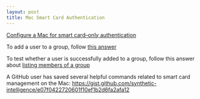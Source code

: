 ```yaml
---
layout: post
title: Mac Smart Card Authentication
---
```


[Configure a Mac for smart card–only authentication](https://support.apple.com/en-my/guide/deployment/depfce8de48b/web)

To add a user to a group, follow [this answer](https://superuser.com/a/214311)

To test whether a user is successfully added to a group, follow this answer about [listing members of a group](https://superuser.com/a/444218)

A GitHub user has saved several helpful commands related to smart card management on the Mac: https://gist.github.com/synthetic-intelligence/e07f0422720601f10ef1b2d6fa2afa12
